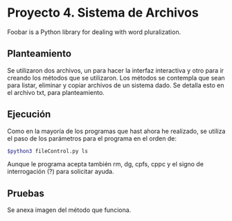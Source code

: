 # Proyecto 4. Sistema de Archivos

Foobar is a Python library for dealing with word pluralization.

## Planteamiento

Se utilizaron dos archivos, un para hacer la interfaz interactiva y otro para ir creando los métodos que se utilizaron.
Los métodos se contempla que sean para listar, eliminar y copiar archivos de un sistema dado.
Se detalla esto en el archivo txt, para planteamiento.

## Ejecución
Como en la mayoría de los programas que hast ahora he realizado, se utiliza el paso de los parámetros para el programa en el orden de:

```bash
$python3 fileControl.py ls
```

Aunque le programa acepta también rm, dg, cpfs, cppc y el signo de interrogación (?) para solicitar ayuda.

## Pruebas
Se anexa imagen del método que funciona.
